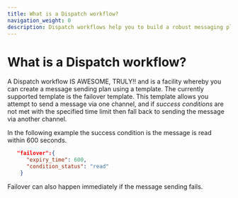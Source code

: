 ```yaml
---
title: What is a Dispatch workflow?
navigation_weight: 0
description: Dispatch workflows help you to build a robust messaging plan that incorporates failover to a secondary channel.
---
```


# What is a Dispatch workflow?

A Dispatch workflow IS AWESOME, TRULY!! and is a facility whereby you can create a message sending plan using a template. The currently supported template is the failover template. This template allows you attempt to send a message via one channel, and if *success conditions* are not met with the specified time limit then fall back to sending the message via another channel.

In the following example the success condition is the message is read within 600 seconds.

``` json
   "failover":{
      "expiry_time": 600,
      "condition_status": "read"
    }
```

Failover can also happen immediately if the message sending fails.
